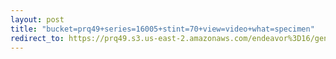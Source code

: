 ```yaml
---
layout: post
title: "bucket=prq49+series=16005+stint=70+view=video+what=specimen"
redirect_to: https://prq49.s3.us-east-2.amazonaws.com/endeavor%3D16/genomes/stage%3D0%2Bwhat%3Dgenerated/stint%3D70/series%3D16005/a%3Dgenome%2Bcriteria%3Dabundance%2Bmorph%3Dwildtype%2Bproc%3D0%2Bseries%3D16005%2Bstint%3D70%2Bthread%3D0%2Bvariation%3Dmaster%2Bext%3D.json.gz
---
```

